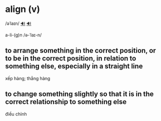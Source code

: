 # align (v)

/əˈlaɪn/ [🔊](https://www.oxfordlearnersdictionaries.com/media/english/uk_pron/a/ali/align/align__gb_1.mp3) [🔊](https://www.oxfordlearnersdictionaries.com/media/english/us_pron/a/ali/align/align__us_1.mp3)

a-li-(g)n /ə-ˈlaɪ-n/

## to arrange something in the correct position, or to be in the correct position, in relation to something else, especially in a straight line

xếp hàng; thẳng hàng

## to change something slightly so that it is in the correct relationship to something else

điều chỉnh